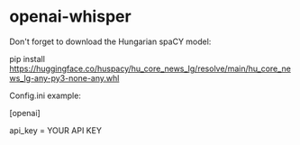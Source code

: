 # openai-whisper

Don't forget to download the Hungarian spaCY model:

pip install https://huggingface.co/huspacy/hu_core_news_lg/resolve/main/hu_core_news_lg-any-py3-none-any.whl

Config.ini example: 

[openai]

api_key = YOUR API KEY
